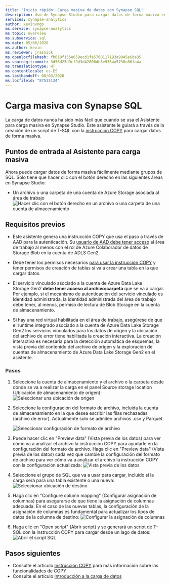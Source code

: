 ```yaml
---
title: 'Inicio rápido: Carga masiva de datos con Synapse SQL'
description: Uso de Synapse Studio para cargar datos de forma masiva en Synapse SQL
services: synapse-analytics
author: kevinvngo
ms.service: synapse-analytics
ms.topic: overview
ms.subservice: sql
ms.date: 05/06/2020
ms.author: kevin
ms.reviewer: jrasnick
ms.openlocfilehash: fb618f155e659ecd1fa5760117193a9045e6da35
ms.sourcegitcommit: 3d56d25d9cf9d3d42600db3e9364a5730e80fa4a
ms.translationtype: HT
ms.contentlocale: es-ES
ms.lasthandoff: 08/03/2020
ms.locfileid: "87535134"
---
```

# <a name="bulk-loading-with-synapse-sql"></a>Carga masiva con Synapse SQL

La carga de datos nunca ha sido más fácil que cuando se usa el Asistente para carga masiva en Synapse Studio. Este asistente le guiará a través de la creación de un script de T-SQL con la [instrucción COPY](https://docs.microsoft.com/sql/t-sql/statements/copy-into-transact-sql?view=azure-sqldw-latest) para cargar datos de forma masiva. 

## <a name="entry-points-to-the-bulk-load-wizard"></a>Puntos de entrada al Asistente para carga masiva

Ahora puede cargar datos de forma masiva fácilmente mediante grupos de SQL. Solo tiene que hacer clic con el botón derecho en las siguientes áreas en Synapse Studio:

- Un archivo o una carpeta de una cuenta de Azure Storage asociada al área de trabajo ![Hacer clic con el botón derecho en un archivo o una carpeta de una cuenta de almacenamiento](./sql/media/bulk-load/bulk-load-entry-point-0.png)

## <a name="prerequisites"></a>Requisitos previos

- Este asistente genera una instrucción COPY que usa el paso a través de AAD para la autenticación. Su [usuario de AAD debe tener acceso](https://docs.microsoft.com/azure/synapse-analytics/sql-data-warehouse/quickstart-bulk-load-copy-tsql-examples#d-azure-active-directory-authentication-aad) al área de trabajo al menos con el rol de Azure Colaborador de datos de Storage Blob en la cuenta de ADLS Gen2.

- Debe tener los permisos necesarios [para usar la instrucción COPY](https://docs.microsoft.com/sql/t-sql/statements/copy-into-transact-sql?view=azure-sqldw-latest#permissions) y tener permisos de creación de tablas si va a crear una tabla en la que cargar datos.

- El servicio vinculado asociado a la cuenta de Azure Data Lake Storage Gen2 **debe tener acceso al archivo**/**carpeta** que se va a cargar. Por ejemplo, si el mecanismo de autenticación del servicio vinculado es Identidad administrada, la identidad administrada del área de trabajo debe tener, al menos, permiso de lectura de Blob Storage en la cuenta de almacenamiento.

- Si hay una red virtual habilitada en el área de trabajo, asegúrese de que el runtime integrado asociado a la cuenta de Azure Data Lake Storage Gen2 los servicios vinculados para los datos de origen y la ubicación del archivo de error tiene habilitada la creación interactiva. La creación interactiva es necesaria para la detección automática de esquemas, la vista previa del contenido del archivo de origen y la exploración de cuentas de almacenamiento de Azure Data Lake Storage Gen2 en el asistente.

### <a name="steps"></a>Pasos

1. Seleccione la cuenta de almacenamiento y el archivo o la carpeta desde donde se va a realizar la carga en el panel Source storage location (Ubicación de almacenamiento de origen): ![Seleccionar una ubicación de origen](./sql/media/bulk-load/bulk-load-source-location.png)

2. Seleccione la configuración del formato de archivo, incluida la cuenta de almacenamiento en la que desea escribir las filas rechazadas (archivo de error). Actualmente solo se admiten archivos .csv y Parquet.

    ![Seleccionar configuración de formato de archivo](./sql/media/bulk-load/bulk-load-file-format-settings.png)

3. Puede hacer clic en "Preview data" (Vista previa de los datos) para ver cómo va a analizar el archivo la instrucción COPY para ayudarle en la configuración del formato de archivo. Haga clic en "Preview data" (Vista previa de los datos) cada vez que cambie la configuración del formato de archivo para ver cómo va a analizar el archivo la instrucción COPY con la configuración actualizada: ![Vista previa de los datos](./sql/media/bulk-load/bulk-load-file-format-settings-preview-data.png) 

4. Seleccione el grupo de SQL que va a usar para cargar, incluido si la carga será para una tabla existente o una nueva: ![Seleccionar ubicación de destino](./sql/media/bulk-load/bulk-load-target-location.png)

5. Haga clic en "Configure column mapping" (Configurar asignación de columnas) para asegurarse de que tiene la asignación de columnas adecuada. En el caso de las nuevas tablas, la configuración de la asignación de columnas es fundamental para actualizar los tipos de datos de la columna de destino: ![Configurar la asignación de columnas](./sql/media/bulk-load/bulk-load-target-location-column-mapping.png)

6. Haga clic en "Open script" (Abrir script) y se generará un script de T-SQL con la instrucción COPY para cargar desde un lago de datos: ![Abrir el script SQL](./sql/media/bulk-load/bulk-load-target-final-script.png)

## <a name="next-steps"></a>Pasos siguientes

- Consulte el artículo [Instrucción COPY](https://docs.microsoft.com/sql/t-sql/statements/copy-into-transact-sql?view=azure-sqldw-latest#syntax) para más información sobre las funcionalidades de COPY
- Consulte el artículo [Introducción a la carga de datos](https://docs.microsoft.com/azure/synapse-analytics/sql-data-warehouse/design-elt-data-loading#what-is-elt)
